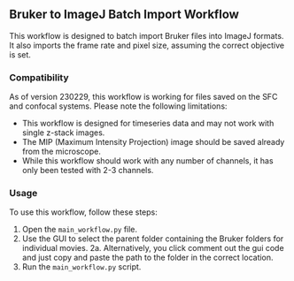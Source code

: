 ## Bruker to ImageJ Batch Import Workflow

This workflow is designed to batch import Bruker files into ImageJ formats. It also imports the frame rate and pixel size, assuming the correct objective is set.

### Compatibility

As of version 230229, this workflow is working for files saved on the SFC and confocal systems. Please note the following limitations:

- This workflow is designed for timeseries data and may not work with single z-stack images.
- The MIP (Maximum Intensity Projection) image should be saved already from the microscope.
- While this workflow should work with any number of channels, it has only been tested with 2-3 channels.

### Usage

To use this workflow, follow these steps:

1. Open the `main_workflow.py` file.
2. Use the GUI to select the parent folder containing the Bruker folders for individual movies.
2a. Alternatively, you click comment out the gui code and just copy and paste the path to the folder in the correct location.
3. Run the `main_workflow.py` script.



